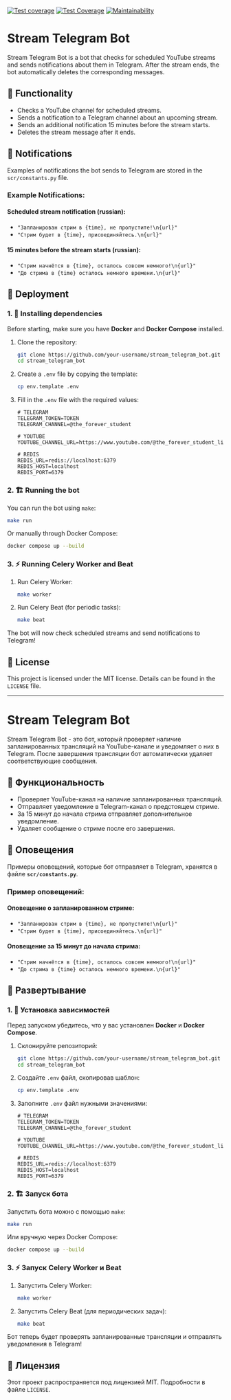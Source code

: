 [![Test coverage](https://github.com/Maksonik/stream_telegram_bot/actions/workflows/main.yml/badge.svg?branch=main)](https://github.com/Maksonik/stream_telegram_bot/actions/workflows/main.yml)
[![Test Coverage](https://api.codeclimate.com/v1/badges/ceecaeb449dfc82daaf8/test_coverage)](https://codeclimate.com/github/Maksonik/stream_telegram_bot/test_coverage)
[![Maintainability](https://api.codeclimate.com/v1/badges/ceecaeb449dfc82daaf8/maintainability)](https://codeclimate.com/github/Maksonik/stream_telegram_bot/maintainability)

# Stream Telegram Bot

Stream Telegram Bot is a bot that checks for scheduled YouTube streams and sends notifications about them in Telegram. After the stream ends, the bot automatically deletes the corresponding messages.

## 📌 Functionality
- Checks a YouTube channel for scheduled streams.
- Sends a notification to a Telegram channel about an upcoming stream.
- Sends an additional notification 15 minutes before the stream starts.
- Deletes the stream message after it ends.

## 📌 Notifications
Examples of notifications the bot sends to Telegram are stored in the `scr/constants.py` file.

### Example Notifications:

#### Scheduled stream notification (russian):
- `"Запланирован стрим в {time}, не пропустите!\n{url}"`
- `"Стрим будет в {time}, присоединяйтесь.\n{url}"`

#### 15 minutes before the stream starts (russian):
- `"Стрим начнётся в {time}, осталось совсем немного!\n{url}"`
- `"До стрима в {time} осталось немного времени.\n{url}"`

## 🚀 Deployment

### 1. 🔧 Installing dependencies
Before starting, make sure you have **Docker** and **Docker Compose** installed.

1. Clone the repository:
   ```bash
   git clone https://github.com/your-username/stream_telegram_bot.git
   cd stream_telegram_bot
   ```

2. Create a `.env` file by copying the template:
   ```bash
   cp env.template .env
   ```

3. Fill in the `.env` file with the required values:
   ```env
   # TELEGRAM
   TELEGRAM_TOKEN=TOKEN
   TELEGRAM_CHANNEL=@the_forever_student
   
   # YOUTUBE
   YOUTUBE_CHANNEL_URL=https://www.youtube.com/@the_forever_student_live
   
   # REDIS
   REDIS_URL=redis://localhost:6379
   REDIS_HOST=localhost
   REDIS_PORT=6379
   ```

### 2. 🏗 Running the bot
You can run the bot using `make`:

```bash
make run
```

Or manually through Docker Compose:

```bash
docker compose up --build
```

### 3. ⚡ Running Celery Worker and Beat
1. Run Celery Worker:
   ```bash
   make worker
   ```

2. Run Celery Beat (for periodic tasks):
   ```bash
   make beat
   ```

The bot will now check scheduled streams and send notifications to Telegram!

## 📜 License
This project is licensed under the MIT license. Details can be found in the `LICENSE` file.

---

# Stream Telegram Bot

Stream Telegram Bot - это бот, который проверяет наличие запланированных трансляций на YouTube-канале и уведомляет о них в Telegram. После завершения трансляции бот автоматически удаляет соответствующие сообщения.

## 📌 Функциональность
- Проверяет YouTube-канал на наличие запланированных трансляций.
- Отправляет уведомление в Telegram-канал о предстоящем стриме.
- За 15 минут до начала стрима отправляет дополнительное уведомление.
- Удаляет сообщение о стриме после его завершения.


## 📌 Оповещения

Примеры оповещений, которые бот отправляет в Telegram, хранятся в файле **`scr/constants.py`**.

### Пример оповещений:

#### Оповещение о запланированном стриме:

- `"Запланирован стрим в {time}, не пропустите!\n{url}"`
- `"Стрим будет в {time}, присоединяйтесь.\n{url}"`

#### Оповещение за 15 минут до начала стрима:

- `"Стрим начнётся в {time}, осталось совсем немного!\n{url}"`
- `"До стрима в {time} осталось немного времени.\n{url}"`

## 🚀 Развертывание

### 1. 🔧 Установка зависимостей

Перед запуском убедитесь, что у вас установлен **Docker** и **Docker Compose**.

1. Склонируйте репозиторий:
   ```bash
   git clone https://github.com/your-username/stream_telegram_bot.git
   cd stream_telegram_bot
   ```
2. Создайте `.env` файл, скопировав шаблон:
   ```bash
   cp env.template .env
   ```
3. Заполните `.env` файл нужными значениями:
   ```env
   # TELEGRAM
   TELEGRAM_TOKEN=TOKEN
   TELEGRAM_CHANNEL=@the_forever_student
   
   # YOUTUBE
   YOUTUBE_CHANNEL_URL=https://www.youtube.com/@the_forever_student_live
   
   # REDIS
   REDIS_URL=redis://localhost:6379
   REDIS_HOST=localhost
   REDIS_PORT=6379
   ```

### 2. 🏗 Запуск бота

Запустить бота можно с помощью `make`:
```bash
make run
```
Или вручную через Docker Compose:
```bash
docker compose up --build
```

### 3. ⚡ Запуск Celery Worker и Beat

1. Запустить Celery Worker:
   ```bash
   make worker
   ```
2. Запустить Celery Beat (для периодических задач):
   ```bash
   make beat
   ```

Бот теперь будет проверять запланированные трансляции и отправлять уведомления в Telegram!

## 📜 Лицензия
Этот проект распространяется под лицензией MIT. Подробности в файле `LICENSE`.
